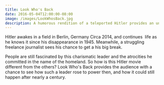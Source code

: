 ```yaml
---
title: Look Who's Back
date: 2016-05-04T12:00:00-08:00
image: /images/LookWhosBack.jpg
description: A humorous rendition of a teleported Hitler provides an unusual perspective to reflect on the modern political landscape of Germany.
---
```

Hitler awakes in a field in Berlin, Germany Circa 2014, and continues  life as he knows it since his disappearance in 1945. Meanwhile, a struggling freelance journalist sees his chance to get a his big break.

People are still fascinated by this charismatic leader and the atrocities he committed in the name of the homeland. So how is this Hitler movie different from the others? Look Who's Back provides the audience with a chance to see how such a leader rose to power then, and how it could still happen after nearly a century.